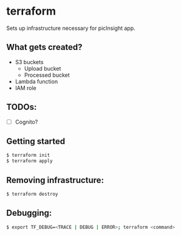 # terraform

Sets up infrastructure necessary for picInsight app.

## What gets created?
- S3 buckets
  - Upload bucket
  - Processed bucket
- Lambda function
- IAM role

## TODOs:
- [ ] Cognito?

## Getting started
```bash
$ terraform init
$ terraform apply 
```

## Removing infrastructure:
```bash
$ terraform destroy
```

## Debugging:
```bash
$ export TF_DEBUG=<TRACE | DEBUG | ERROR>; terraform <command>